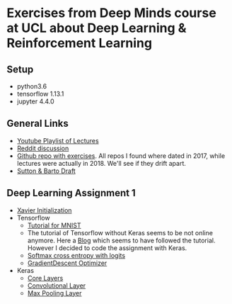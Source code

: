 # Exercises from Deep Minds course at UCL about Deep Learning & Reinforcement Learning

## Setup

- python3.6
- tensorflow 1.13.1
- jupyter 4.4.0

## General Links

- [Youtube Playlist of Lectures](https://www.youtube.com/watch?v=iOh7QUZGyiU&list=PLqYmG7hTraZDNJre23vqCGIVpfZ_K2RZs)
- [Reddit discussion](https://www.reddit.com/r/reinforcementlearning/comments/9zoety/course_advanced_deep_learning_and_reinforcement/eabzzh2/)
- [Github repo with exercises](https://github.com/RylanSchaeffer/ucl-adv-dl-rl). All repos I found where dated in 2017, while lectures were actually in 2018. We'll see if they drift apart.
- [Sutton & Barto Draft](http://incompleteideas.net/book/RLbook2018trimmed.pdf)

## Deep Learning Assignment 1

- [Xavier Initialization](http://proceedings.mlr.press/v9/glorot10a.html)
- Tensorflow
  - [Tutorial for MNIST](https://www.tensorflow.org/tutorials)
  - The tutorial of Tensorflow without Keras seems to be not online anymore. Here a [Blog](https://anil.io/blog/deep-learning/tensorflow-mnist-beginners/) which seems to have followed the tutorial. However I decided to code the assignment with Keras.
  - [Softmax cross entropy with logits](https://www.tensorflow.org/api_docs/python/tf/nn/softmax_cross_entropy_with_logits)
  - [GradientDescent Optimizer](https://www.tensorflow.org/api_docs/python/tf/train/GradientDescentOptimizer)
- Keras
  - [Core Layers](https://keras.io/layers/core/)
  - [Convolutional Layer](https://keras.io/layers/convolutional/)
  - [Max Pooling Layer](https://keras.io/layers/pooling/)
